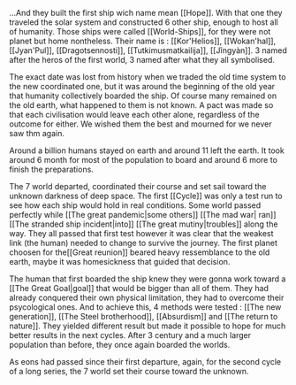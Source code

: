 ...And they built the first ship wich name mean [[Hope]]. With that one they traveled the solar system and constructed 6 other ship, enough to host all of humanity. Those ships were called [[World-Ships]], for they were not planet but home nontheless.
Their name is : [[Kor'Helios]], [[Wokan'hal]], [[Jyan'Pul]], [[Dragotsennosti]], [[Tutkimusmatkailija]], [[Jĩngyàn]]. 3 named after the heros of the first world, 3 named after what they all symbolised.

The exact date was lost from history when we traded the old time system to the new coordinated one, but it was around the beginning of the old year that humanity collectively boarded the ship. Of course many remained on the old earth, what happened to them is not known. A pact was made so that each civilisation would leave each other alone, regardless of the outcome for either. We wished them the best and mourned for we never saw thm again.

Around a billion humans stayed on earth and around 11 left the earth. It took around 6 month for most of the population to board and around 6 more to finish the preparations.

The 7 world departed, coordinated their course and set sail toward the unknown darkness of deep space. 
The first [[Cycle]] was only a test run to see how each ship would hold in real conditions. Some world passed perfectly while [[The great pandemic|some others]] [[The mad war| ran]] [[The stranded ship incident|into]] [[The great mutiny|troubles]] along the way. 
They all passed that first test however it was clear that the weakest link (the human) needed to change to survive the journey. The first planet choosen for the[[Great reunion]] beared heavy ressemblance to the old earth, maybe it was homesickness that guided that decision.

The human that first boarded the ship knew they were gonna work toward a [[The Great Goal|goal]] that would be bigger than all of them. They had already conquered their own physical limitation, they had to overcome their psycological ones. And to achieve this, 4 methods were tested : [[The new generation]], [[The Steel brotherhood]], [[Absurdism]] and [[The return to nature]]. 
They yielded different result but made it possible to hope for much better results in the next cycles. After 3 century and a much larger population than before, they once again boarded the worlds.

As eons had passed since their first departure, again, for the second cycle of a long series, the 7 world set their course toward the unknown.